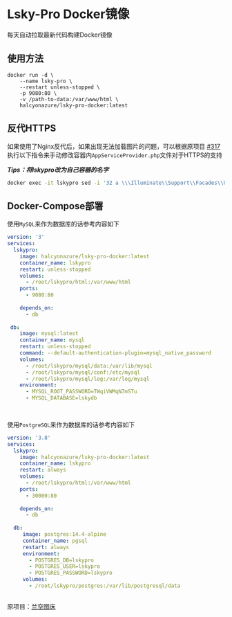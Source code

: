 # Lsky-Pro Docker镜像

每天自动拉取最新代码构建Docker镜像

## 使用方法

```docker
docker run -d \
    --name lsky-pro \
    --restart unless-stopped \
    -p 9080:80 \
    -v /path-to-data:/var/www/html \
    halcyonazure/lsky-pro-docker:latest
```

## 反代HTTPS

如果使用了Nginx反代后，如果出现无法加载图片的问题，可以根据原项目 [#317](https://github.com/lsky-org/lsky-pro/issues/317) 执行以下指令来手动修改容器内`AppServiceProvider.php`文件对于HTTPS的支持

***Tips：将lskypro改为自己容器的名字***

```bash
docker exec -it lskypro sed -i '32 a \\\Illuminate\\Support\\Facades\\URL::forceScheme('"'"'https'"'"');' /var/www/html/app/Providers/AppServiceProvider.php
```

## Docker-Compose部署

使用`MySQL`来作为数据库的话参考内容如下

```yaml
version: '3'
services:
  lskypro:
    image: halcyonazure/lsky-pro-docker:latest
    container_name: lskypro
    restart: unless-stopped
    volumes:
      - /root/lskypro/html:/var/www/html
    ports:
      - 9080:80
    
    depends_on:
      - db
    
 db:
    image: mysql:latest
    container_name: mysql
    restart: unless-stopped
    command: --default-authentication-plugin=mysql_native_password
    volumes:
      - /root/lskypro/mysql/data:/var/lib/mysql
      - /root/lskypro/mysql/conf:/etc/mysql
      - /root/lskypro/mysql/log:/var/log/mysql
    environment:
      - MYSQL_ROOT_PASSWORD=TWqiVWMqN7mSTu
      - MYSQL_DATABASE=lskydb   

    
```
使用`PostgreSQL`来作为数据库的话参考内容如下

```yaml
version: '3.8'
services:
  lskypro:
    image: halcyonazure/lsky-pro-docker:latest
    container_name: lskypro
    restart: always
    volumes:
      - /root/lskypro/html:/var/www/html
    ports:
      - 30000:80
    
    depends_on:
      - db
    
  db:
     image: postgres:14.4-alpine
     container_name: pgsql
     restart: always
     environment:
       - POSTGRES_DB=lskypro
       - POSTGRES_USER=lskypro
       - POSTGRES_PASSWORD=lskypro
     volumes:
       - /root/lskypro/postgres:/var/lib/postgresql/data   
 
```
原项目：[兰空图床](https://github.com/lsky-org/lsky-pro)

